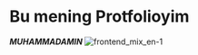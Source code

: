 # Bu mening Protfolioyim

<b><i>MUHAMMADAMIN</i></b>
![frontend_mix_en-1](https://user-images.githubusercontent.com/118976587/203770575-b430e3b2-a4ef-4b65-a959-8dc4729f2dc3.png)


